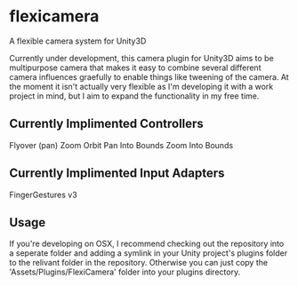 flexicamera
===========

A flexible camera system for Unity3D

Currently under development, this camera plugin for Unity3D aims to be multipurpose camera that makes it easy to combine several different camera influences graefully to enable things like tweening of the camera. At the moment it isn't actually very flexible as I'm developing it with a work project in mind, but I aim to expand the functionality in my free time.

Currently Implimented Controllers
---------------------------------
Flyover (pan)
Zoom
Orbit
Pan Into Bounds
Zoom Into Bounds

Currently Implimented Input Adapters
------------------------------------
FingerGestures v3

Usage
-----
If you're developing on OSX, I recommend checking out the repository into a seperate folder and adding a symlink in your Unity project's plugins folder to the relivant folder in the repository. Otherwise you can just copy the 'Assets/Plugins/FlexiCamera' folder into your plugins directory.


